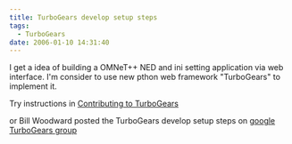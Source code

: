 ```yaml
---
title: TurboGears develop setup steps
tags:
  - TurboGears
date: 2006-01-10 14:31:40
---
```


I get a idea of building a OMNeT++ NED and ini setting application via web interface.
I'm consider to use new pthon web framework "TurboGears" to implement it.

Try instructions in [Contributing to TurboGears](http://www.turbogears.org/community/contributing.html)

or Bill Woodward posted the TurboGears develop setup steps on [google TurboGears group](http://groups.google.com.tw/group/turbogears)